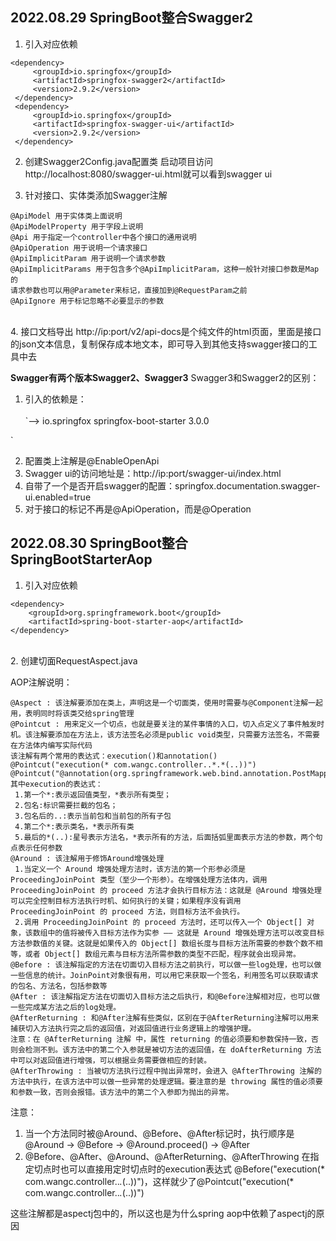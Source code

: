 ## 2022.08.29 SpringBoot整合Swagger2 
1. 引入对应依赖
```
<dependency>
     <groupId>io.springfox</groupId>
     <artifactId>springfox-swagger2</artifactId>
     <version>2.9.2</version>
 </dependency>
 <dependency>
     <groupId>io.springfox</groupId>
     <artifactId>springfox-swagger-ui</artifactId>
     <version>2.9.2</version>
 </dependency>
```
2. 创建Swagger2Config.java配置类
启动项目访问http://localhost:8080/swagger-ui.html就可以看到swagger ui

3. 针对接口、实体类添加Swagger注解
```
@ApiModel 用于实体类上面说明
@ApiModelProperty 用于字段上说明
@Api 用于指定一个controller中各个接口的通用说明
@ApiOperation 用于说明一个请求接口
@ApiImplicitParam 用于说明一个请求参数
@ApiImplicitParams 用于包含多个@ApiImplicitParam，这种一般针对接口参数是Map的
请求参数也可以用@Parameter来标记，直接加到@RequestParam之前
@ApiIgnore 用于标记忽略不必要显示的参数
```
<br>
4. 接口文档导出
http://ip:port/v2/api-docs是个纯文件的html页面，里面是接口的json文本信息，复制保存成本地文本，即可导入到其他支持swagger接口的工具中去     
        
**Swagger有两个版本Swagger2、Swagger3**
Swagger3和Swagger2的区别：
1. 引入的依赖是：<br><br>
`<dependency>-->
     <groupId>io.springfox</groupId>
     <artifactId>springfox-boot-starter</artifactId>
     <version>3.0.0</version>
 </dependency>
 `

2. 配置类上注解是@EnableOpenApi
3. Swagger ui的访问地址是：http://ip:port/swagger-ui/index.html
4. 自带了一个是否开启swagger的配置：springfox.documentation.swagger-ui.enabled=true
5. 对于接口的标记不再是@ApiOperation，而是@Operation

## 2022.08.30 SpringBoot整合SpringBootStarterAop
1. 引入对应依赖
```
<dependency>
    <groupId>org.springframework.boot</groupId>
    <artifactId>spring-boot-starter-aop</artifactId>
</dependency>
```
<br>
2. 创建切面RequestAspect.java

AOP注解说明：
```
@Aspect : 该注解要添加在类上，声明这是一个切面类，使用时需要与@Component注解一起用，表明同时将该类交给spring管理
@Pointcut : 用来定义一个切点，也就是要关注的某件事情的入口，切入点定义了事件触发时机。该注解要添加在方法上，该方法签名必须是public void类型，只需要方法签名，不需要在方法体内编写实际代码
该注解有两个常用的表达式：execution()和annotation()
@Pointcut("execution(* com.wangc.controller..*.*(..))")
@Pointcut("@annotation(org.springframework.web.bind.annotation.PostMapping)")
其中execution的表达式：
 1.第一个*:表示返回值类型，*表示所有类型；
 2.包名:标识需要拦截的包名；
 3.包名后的..:表示当前包和当前包的所有子包
 4.第二个*:表示类名，*表示所有类
 5.最后的*(..):星号表示方法名，*表示所有的方法，后面括弧里面表示方法的参数，两个句点表示任何参数
@Around : 该注解用于修饰Around增强处理
 1.当定义一个 Around 增强处理方法时，该方法的第一个形参必须是 ProceedingJoinPoint 类型（至少一个形参）。在增强处理方法体内，调用 ProceedingJoinPoint 的 proceed 方法才会执行目标方法：这就是 @Around 增强处理可以完全控制目标方法执行时机、如何执行的关键；如果程序没有调用 ProceedingJoinPoint 的 proceed 方法，则目标方法不会执行。
 2.调用 ProceedingJoinPoint 的 proceed 方法时，还可以传入一个 Object[] 对象，该数组中的值将被传入目标方法作为实参 —— 这就是 Around 增强处理方法可以改变目标方法参数值的关键。这就是如果传入的 Object[] 数组长度与目标方法所需要的参数个数不相等，或者 Object[] 数组元素与目标方法所需参数的类型不匹配，程序就会出现异常。
@Before : 该注解指定的方法在切面切入目标方法之前执行，可以做一些log处理，也可以做一些信息的统计。JoinPoint对象很有用，可以用它来获取一个签名，利用签名可以获取请求的包名、方法名，包括参数等
@After : 该注解指定方法在切面切入目标方法之后执行，和@Before注解相对应，也可以做一些完成某方法之后的log处理。
@AfterReturning : 和@After注解有些类似，区别在于@AfterReturning注解可以用来捕获切入方法执行完之后的返回值，对返回值进行业务逻辑上的增强护理。
注意：在 @AfterReturning 注解 中，属性 returning 的值必须要和参数保持一致，否则会检测不到。该方法中的第二个入参就是被切方法的返回值，在 doAfterReturning 方法中可以对返回值进行增强，可以根据业务需要做相应的封装。
@AfterThrowing : 当被切方法执行过程中抛出异常时，会进入 @AfterThrowing 注解的方法中执行，在该方法中可以做一些异常的处理逻辑。要注意的是 throwing 属性的值必须要和参数一致，否则会报错。该方法中的第二个入参即为抛出的异常。

```

注意：

1. 当一个方法同时被@Around、@Before、@After标记时，执行顺序是@Around -> @Before -> @Around.proceed() -> @After
2. @Before、@After、@Around、@AfterReturning、@AfterThrowing 在指定切点时也可以直接用定时切点时的execution表达式
@Before("execution(* com.wangc.controller..*.*(..))")，这样就少了@Pointcut("execution(* com.wangc.controller..*.*(..))")

这些注解都是aspectj包中的，所以这也是为什么spring aop中依赖了aspectj的原因
